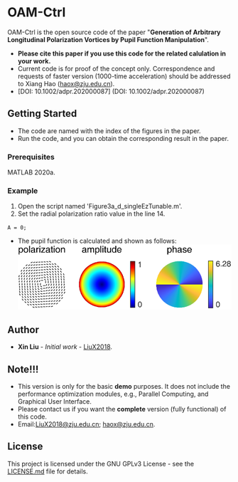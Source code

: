 # OAM-Ctrl

OAM-Ctrl is the open source code of the paper "**Generation of Arbitrary Longitudinal Polarization Vortices by Pupil Function Manipulation**".

- **Please cite this paper if you use this code for the related calulation in your work.**
- Current code is for proof of the concept only. Correspondence and requests of faster version (1000-time acceleration) should be addressed to Xiang Hao (haox@zju.edu.cn).
- [DOI: 10.1002/adpr.202000087] (DOI: 10.1002/adpr.202000087)

## Getting Started

- The code are named with the index of the figures in the paper.  
- Run the code, and you can obtain the corresponding result in the paper.

### Prerequisites

MATLAB 2020a.

### Example

1. Open the script named 'Figure3a_d_singleEzTunable.m'.
2. Set the radial polarization ratio value in the line 14.
```
A = 0;
```
- The pupil function is calculated and shown as follows:  
![image](https://github.com/Hao-Laboratory/OAM-Ctrl/blob/master/OAM-Ctrl/data/Pupil%20Function.png)

## Author

* **Xin Liu** - *Initial work* - [LiuX2018](https://github.com/LiuX2018).

## Note!!!

- This version is only for the basic **demo** purposes.  It does not include the performance optimization modules, e.g., Parallel Computing, and Graphical User Interface.
- Please contact us if you want the **complete** version (fully functional) of this code.
- Email:LiuX2018@zju.edu.cn; haox@zju.edu.cn.

## License

This project is licensed under the GNU GPLv3 License - see the [LICENSE.md](LICENSE.md) file for details.
